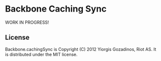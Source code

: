 # Backbone Caching Sync

WORK IN PROGRESS!


## License

Backbone.cachingSync is Copyright (C) 2012 Yiorgis Gozadinos, Riot AS.
It is distributed under the MIT license.

[Backbone]: http://documentcloud.github.com/backbone
